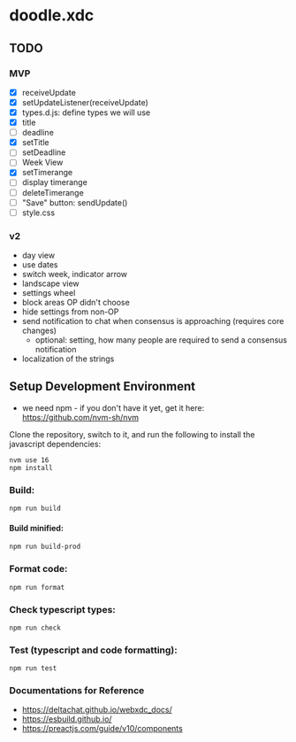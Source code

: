 # doodle.xdc

## TODO

### MVP

- [x] receiveUpdate
- [x] setUpdateListener(receiveUpdate)
- [x] types.d.js: define types we will use
- [x] title
- [ ] deadline
- [x] setTitle
- [ ] setDeadline
- [ ] Week View
- [x] setTimerange
- [ ] display timerange
- [ ] deleteTimerange
- [ ] "Save" button: sendUpdate()
- [ ] style.css

### v2

- day view
- use dates
- switch week, indicator arrow
- landscape view
- settings wheel
- block areas OP didn't choose
- hide settings from non-OP
- send notification to chat when consensus is approaching (requires core changes)
  - optional: setting, how many people are required to send a consensus notification
- localization of the strings

## Setup Development Environment

* we need npm - if you don't have it yet, get it here: https://github.com/nvm-sh/nvm

Clone the repository, switch to it, and run the following to install the
javascript dependencies:

```
nvm use 16
npm install
```

### Build:

```
npm run build
```

#### Build minified:

```
npm run build-prod
```

### Format code:

```
npm run format
```

### Check typescript types:

```
npm run check
```

### Test (typescript and code formatting):

```
npm run test
```

### Documentations for Reference

- https://deltachat.github.io/webxdc_docs/
- https://esbuild.github.io/
- https://preactjs.com/guide/v10/components
